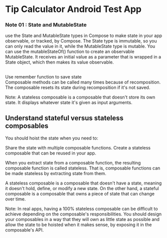 # Tip Calculator Android Test App

### Note 01 : State and MutableState 
use the State and MutableState types in Compose to make state in your app observable, or tracked, by Compose. 
The State type is immutable, so you can only read the value in it, while the MutableState type is mutable. 
You can use the mutableStateOf() function to create an observable MutableState. 
It receives an initial value as a parameter that is wrapped in a State object, which then makes its value observable.


##
Use remember function to save state  
Composable methods can be called many times because of recomposition. 
The composable resets its state during recomposition if it's not saved.


Note: A stateless composable is a composable ​​that doesn't store its own state. It displays whatever state it's given as input arguments.


## Understand stateful versus stateless composables
You should hoist the state when you need to:

Share the state with multiple composable functions.
Create a stateless composable that can be reused in your app.


When you extract state from a composable function, the resulting composable function is called stateless. That is, composable functions can be made stateless by extracting state from them.

A stateless composable is a composable that doesn't have a state, meaning it doesn't hold, define, or modify a new state. On the other hand, a stateful composable is a composable that owns a piece of state that can change over time.


Note: 
In real apps, having a 100% stateless composable can be difficult to achieve depending on the composable's responsibilities. 
You should design your composables in a way that they will own as little state as possible and allow the state to be hoisted when it makes sense, by exposing it in the composable's API.







